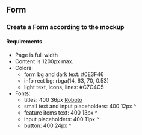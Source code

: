 ## Form 

### Create a Form according to the mockup

#### Requirements

* Page is full width
* Content is 1200px max.
* Colors:
    + form bg and dark text: #0E3F46
    + info rect bg: rbga(14, 63, 70, 0.53)
    + light text, icons, lines: #C7C4C5
* Fonts:
    + titles: 400 36px [Roboto](https://fonts.google.com/specimen/Roboto)
    + small text and input placeholders: 400 12px ^
    + feature items text: 400 13px ^
    + input placeholders: 400 11px ^
    + button: 400 24px ^